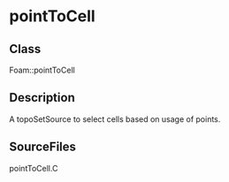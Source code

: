 # pointToCell 
## Class
Foam::pointToCell

## Description
A topoSetSource to select cells based on usage of points.

## SourceFiles
pointToCell.C

